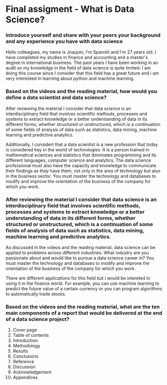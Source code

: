  # Final assigment - What is Data Science?

### Introduce yourself and share with your peers your background and any experience you have with data science

Hello colleagues, my name is Joaquin, I'm Spanish and I'm 27 years old. I have completed my studies in finance and accounting and a master's degree in international business. The past years I have been working in an audit so my knowledge in the field of data science is quite limited.
I am doing this course since I consider that this field has a great future and i am very interested in learning about python and machine learning.

### Based on the videos and the reading material, how would you define a data scientist and data science?

After reviewing  the material I consider that data science is an interdisciplinary field that involves scientific methods, processes and systems to extract knowledge or a better understanding of data in its different forms, whether structured or unstructured,  which is a continuation of some fields of analysis of data such as statistics, data mining, machine learning and predictive analytics.

Additionally, I considert that  a data scientist is a new profession that today is considered key in the world of technologies. It is a person trained in mathematical sciences and statistics that dominates programming and its different languages, computer science and analytics.
The data science professional must also have the capacity and knowledge to communicate their findings as they have them, not only in the area of technology but also in the business sector. You must master the technology and databases to modify and improve the orientation of the business of the company for which you work.

### After reviewing  the material I consider that data science is an interdisciplinary field that involves scientific methods, processes and systems to extract knowledge or a better understanding of data in its different forms, whether structured or unstructured,  which is a continuation of some fields of analysis of data such as statistics, data mining, machine learning and predictive analytics.

As discussed in the videos and the reading material, data science can be applied to problems across different industries. What industry are you passionate about and would like to pursue a data science career in?  You must master the technology and databases to modify and improve the orientation of the business of the company for which you work.

There are different applications for this field but i would be intereted in using it in the finance world. For example, you can use machine learning to predict the future value of a certain currency or you can program algorithms to automatically trade stocks.

### Based on the videos and the reading material, what are the ten main components of a report that would be delivered at the end of a data science project?

1. Cover page
2. Table of contents
3. Introduction
4. Methodology
5. Results
6. Conclusions
7. Reference
8. Discussion
9. Acknowledgement
10. Appendices
